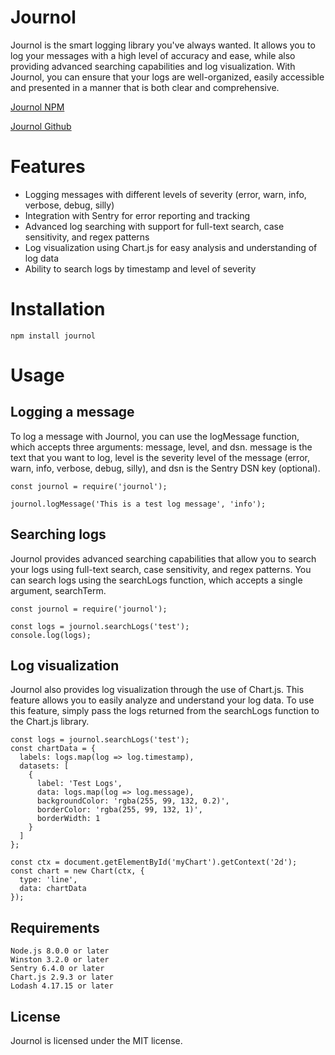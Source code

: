 # Journol

Journol is the smart logging library you've always wanted. It allows you to log your messages with a high level of accuracy and ease, while also providing advanced searching capabilities and log visualization. With Journol, you can ensure that your logs are well-organized, easily accessible and presented in a manner that is both clear and comprehensive.

[Journol NPM](https://www.npmjs.com/package/journol)

[Journol Github](https://github.com/tommypantss/journol)

# Features

- Logging messages with different levels of severity (error, warn, info, verbose, debug, silly)
- Integration with Sentry for error reporting and tracking
- Advanced log searching with support for full-text search, case sensitivity, and regex patterns
- Log visualization using Chart.js for easy analysis and understanding of log data
- Ability to search logs by timestamp and level of severity

# Installation

```
npm install journol
```

# Usage
## Logging a message

To log a message with Journol, you can use the logMessage function, which accepts three arguments: message, level, and dsn. message is the text that you want to log, level is the severity level of the message (error, warn, info, verbose, debug, silly), and dsn is the Sentry DSN key (optional).

```
const journol = require('journol');

journol.logMessage('This is a test log message', 'info');
```

## Searching logs

Journol provides advanced searching capabilities that allow you to search your logs using full-text search, case sensitivity, and regex patterns. You can search logs using the searchLogs function, which accepts a single argument, searchTerm.

```
const journol = require('journol');

const logs = journol.searchLogs('test');
console.log(logs);
```

## Log visualization

Journol also provides log visualization through the use of Chart.js. This feature allows you to easily analyze and understand your log data. To use this feature, simply pass the logs returned from the searchLogs function to the Chart.js library.

```
const logs = journol.searchLogs('test');
const chartData = {
  labels: logs.map(log => log.timestamp),
  datasets: [
    {
      label: 'Test Logs',
      data: logs.map(log => log.message),
      backgroundColor: 'rgba(255, 99, 132, 0.2)',
      borderColor: 'rgba(255, 99, 132, 1)',
      borderWidth: 1
    }
  ]
};

const ctx = document.getElementById('myChart').getContext('2d');
const chart = new Chart(ctx, {
  type: 'line',
  data: chartData
});
```

## Requirements

    Node.js 8.0.0 or later
    Winston 3.2.0 or later
    Sentry 6.4.0 or later
    Chart.js 2.9.3 or later
    Lodash 4.17.15 or later

## License

Journol is licensed under the MIT license.
